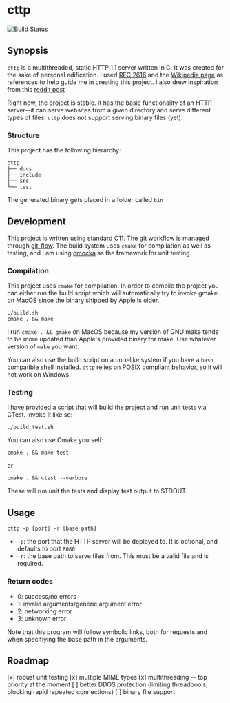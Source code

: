 # cttp

[![Build Status](https://travis-ci.org/afnanenayet/cttp.svg?branch=master)](https://travis-ci.org/afnanenayet/cttp)

## Synopsis

`cttp` is a multithreaded, static HTTP 1.1 server written in C. It was created
for the sake of personal edification. I used
[RFC 2616](https://tools.ietf.org/html/rfc2616) and
the [Wikipedia page](https://en.wikipedia.org/wiki/Hypertext_Transfer_Protocol) as
references to help guide me in creating this project. I also drew inspiration from
this
[reddit post](https://www.reddit.com/r/dailyprogrammer/comments/6lti17/20170707_challenge_322_hard_static_http_server/)

Right now, the project is stable. It has the basic functionality of an HTTP
server--it can serve websites from a given directory and serve different
types of files. `cttp` does not support serving binary files (yet).

### Structure

This project has the following hierarchy:

```
cttp
├── docs
├── include
├── src
└── test
```

The generated binary gets placed in a folder called `bin`

## Development

This project is written using standard C11. The git workflow is managed
through [git-flow](https://github.com/nvie/gitflow/). The build system
uses `cmake` for compilation as well as testing, and I am using
[cmocka](https://cmocka.org) as the framework for unit testing.

### Compilation

This project uses `cmake` for compilation. In order to compile the project
you can either run the build script which will
automatically try to invoke gmake on MacOS since the binary shipped by Apple
is older.

    ./build.sh
    cmake . && make

I run `cmake . && gmake` on MacOS because my version of GNU make tends to be
more updated than Apple's provided binary for make. Use whatever version of
`make` you want.

You can also use the build script on a unix-like system if you have a `bash`
compatible shell installed. `cttp` relies on POSIX compliant behavior, so
it will not work on Windows.

### Testing

I have provided a script that will build the project and run unit tests via
CTest. Invoke it like so:

    ./build_test.sh

You can also use Cmake yourself:

    cmake . && make test

or

    cmake . && ctest --verbose

These will run unit the tests and display test output to STDOUT.

## Usage

`cttp -p [port] -r [base path]`

- `-p`: the port that the HTTP server will be deployed to. It is optional,
and defaults to port `8080`
- `-r`: the base path to serve files from. This must be a valid file and is
required.

### Return codes

- 0: success/no errors
- 1: invalid arguments/generic argument error
- 2: networking error
- 3: unknown error

Note that this program will follow symbolic links, both for requests and when
specifiying the base path in the arguments.

## Roadmap

[x] robust unit testing
[x] multiple MIME types
[x] multithreading -- top priority at the moment
[ ] better DDOS protection (limiting threadpools, blocking rapid repeated
connections)
[ ] binary file support
